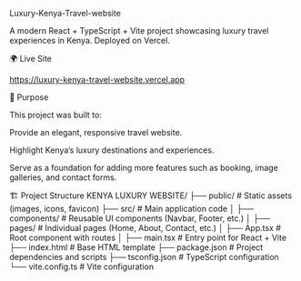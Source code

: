 Luxury-Kenya-Travel-website

A modern React + TypeScript + Vite project showcasing luxury travel experiences in Kenya. Deployed on Vercel.

🌍 Live Site

https://luxury-kenya-travel-website.vercel.app

🎯 Purpose

This project was built to:

Provide an elegant, responsive travel website.

Highlight Kenya’s luxury destinations and experiences.

Serve as a foundation for adding more features such as booking, image galleries, and contact forms.

🏗️ Project Structure
KENYA LUXURY WEBSITE/
├── public/              # Static assets (images, icons, favicon)
├── src/                 # Main application code
│   ├── components/      # Reusable UI components (Navbar, Footer, etc.)
│   ├── pages/           # Individual pages (Home, About, Contact, etc.)
│   ├── App.tsx          # Root component with routes
│   ├── main.tsx         # Entry point for React + Vite
├── index.html           # Base HTML template
├── package.json         # Project dependencies and scripts
├── tsconfig.json        # TypeScript configuration
└── vite.config.ts       # Vite configuration
